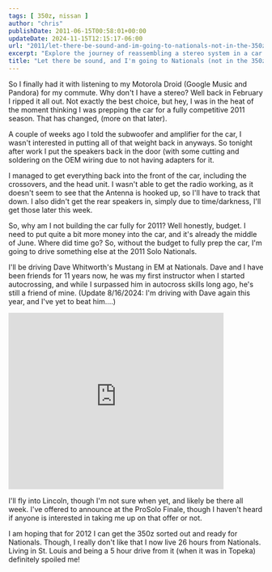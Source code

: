 ```yaml
---
tags: [ 350z, nissan ]
author: "chris"
publishDate: 2011-06-15T00:58:01+00:00
updateDate: 2024-11-15T12:15:17-06:00
url: "2011/let-there-be-sound-and-im-going-to-nationals-not-in-the-350z"
excerpt: "Explore the journey of reassembling a stereo system in a car geared for racing. Dive into the process, challenges, and solutions of crafting the perfe..."
title: "Let there be sound, and I'm going to Nationals (not in the 350z)"
---
```


So I finally had it with listening to my Motorola Droid (Google Music and Pandora) for my commute. Why don't I have a stereo? Well back in February I ripped it all out. Not exactly the best choice, but hey, I was in the heat of the moment thinking I was prepping the car for a fully competitive 2011 season. That has changed, (more on that later).

A couple of weeks ago I told the subwoofer and amplifier for the car, I wasn't interested in putting all of that weight back in anyways. So tonight after work I put the speakers back in the door (with some cutting and soldering on the OEM wiring due to not having adapters for it.

I managed to get everything back into the front of the car, including the crossovers, and the head unit. I wasn't able to get the radio working, as it doesn't seem to see that the Antenna is hooked up, so I'll have to track that down. I also didn't get the rear speakers in, simply due to time/darkness, I'll get those later this week.

So, why am I not building the car fully for 2011? Well honestly, budget. I need to put quite a bit more money into the car, and it's already the middle of June. Where did time go? So, without the budget to fully prep the car, I'm going to drive something else at the 2011 Solo Nationals.

I'll be driving Dave Whitworth's Mustang in EM at Nationals. Dave and I have been friends for 11 years now, he was my first instructor when I started autocrossing, and while I surpassed him in autocross skills long ago, he's still a friend of mine. (Update 8/16/2024: I'm driving with Dave again this year, and I've yet to beat him....)

<iframe height="349" src="https://www.youtube.com/embed/Y6e_nRbu-KY" frameborder="0" width="425" allowfullscreen="allowfullscreen"></iframe>  
 
I'll fly into Lincoln, though I'm not sure when yet, and likely be there all week. I've offered to announce at the ProSolo Finale, though I haven't heard if anyone is interested in taking me up on that offer or not. 

I am hoping that for 2012 I can get the 350z sorted out and ready for Nationals. Though, I really don't like that I now live 26 hours from Nationals. Living in St. Louis and being a 5 hour drive from it (when it was in Topeka) definitely spoiled me!
